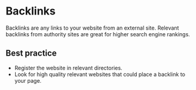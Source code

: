 # Backlinks

Backlinks are any links to your website from an external site. Relevant backlinks from authority sites are great for higher search engine rankings.

## Best practice

* Register the website in relevant directories.
* Look for high quality relevant websites that could place a backlink to your page.
